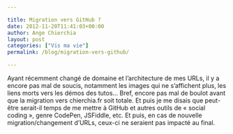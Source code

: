 ```yaml
---

title: Migration vers GitHub ?
date: 2012-11-20T11:41:03+00:00
author: Ange Chierchia
layout: post
categories: ["Vis ma vie"]
permalink: /blog/migration-vers-github/

---
```

Ayant récemment changé de domaine et l&rsquo;architecture de mes URLs, il y a encore pas mal de soucis, notamment les images qui ne s&rsquo;affichent plus, les liens morts vers les démos des tutos&#8230; Bref, encore pas mal de boulot avant que la migration vers chierchia.fr soit totale. Et puis je me disais que peut-être serait-il temps de me mettre à GitHub et autres outils de &laquo;&nbsp;social coding&nbsp;&raquo;, genre CodePen, JSFiddle, etc. Et puis, en cas de nouvelle migration/changement d&rsquo;URLs, ceux-ci ne seraient pas impacté au final.